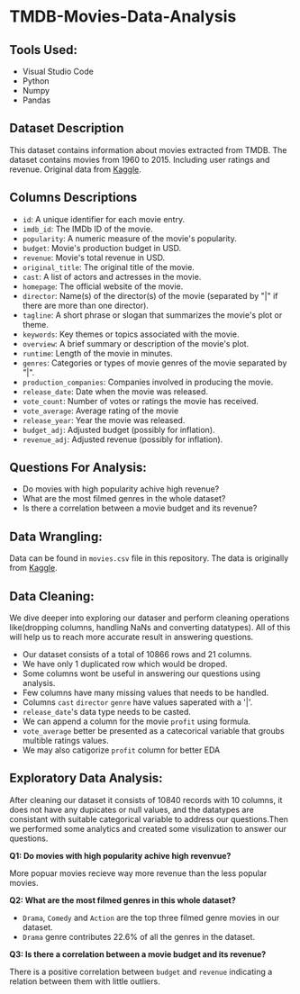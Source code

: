 # TMDB-Movies-Data-Analysis

## Tools Used:
- Visual Studio Code
- Python
- Numpy
- Pandas

## Dataset Description

This dataset contains information about movies extracted from TMDB. The dataset contains movies from 1960 to 2015. Including user ratings and revenue. Original data from [Kaggle](https://www.kaggle.com/datasets/tmdb/tmdb-movie-metadata).

## Columns Descriptions
- `id`: A unique identifier for each movie entry.	
- `imdb_id`: The IMDb ID of the movie.
- `popularity`: A numeric measure of the movie's popularity.	
- `budget`: Movie's production budget in USD.	
- `revenue`:  Movie's total revenue in USD.	
- `original_title`:  The original title of the movie.
- `cast`:  A list of actors and actresses in the movie.
- `homepage`:   The official website of the movie.
- `director`: Name(s) of the director(s) of the movie (separated by "|" if there are more than one director).	
- `tagline`:  A short phrase or slogan that summarizes the movie's plot or theme.
- `keywords`: Key themes or topics  associated with the movie.
- `overview`: A brief summary or description of the movie's plot. 	
- `runtime`: Length of the movie in minutes.
- `genres`: Categories or types of movie genres of the movie separated by "|".
- `production_companies`: Companies involved in producing the movie.
- `release_date`:	Date when the movie was released.
- `vote_count`: Number of votes or ratings the movie has received.	
- `vote_average`: Average rating of the movie	
- `release_year`:	Year the movie was released.
- `budget_adj`: Adjusted budget (possibly for inflation).
- `revenue_adj`: Adjusted revenue (possibly for inflation).

## Questions For Analysis:
- Do movies with high popularity achive high revenue?
- What are the most filmed genres in the whole dataset?
- Is there a correlation between a movie budget and its revenue?

## Data Wrangling:

Data can be found in `movies.csv` file in this repository. The data is originally from [Kaggle](https://www.kaggle.com/datasets/tmdb/tmdb-movie-metadata).

## Data Cleaning:

We dive deeper into exploring our dataser and perform cleaning operations like(dropping columns, handling NaNs and converting datatypes). All of this will help us to reach more accurate result in answering questions.

- Our dataset consists of a total of 10866 rows and 21 columns.
- We have only 1 duplicated row which would be droped.
- Some columns wont be useful in answering our questions using analysis.
- Few columns have many missing values that needs to be handled.
- Columns `cast` `director` `genre` have values saperated with a '|'.
- `release_date`'s data type needs to be casted.
- We can append a column for the movie `profit` using formula.
- `vote_average` better be presented as a catecorical variable that groubs multible ratings values.
- We may also catigorize `profit` column for better EDA

## Exploratory Data Analysis:

After cleaning our dataset it consists of 10840 records with 10 columns, it does not have any dupicates or null values, and the datatypes are consistant with suitable categorical variable to address our questions.Then we performed some analytics and created some visulization to answer our questions.

**Q1: Do movies with high popularity achive high revenvue?**

More popuar movies recieve way more revenue than the less popular movies.

**Q2: What are the most filmed genres in this whole dataset?**

- `Drama`, `Comedy` and `Action` are the top three filmed genre movies in our dataset.
- `Drama` genre contributes 22.6% of all the genres in the dataset.

**Q3: Is there a correlation between a movie budget and its revenue?**

There is a positive correlation between `budget` and `revenue` indicating a relation between them with little outliers.

